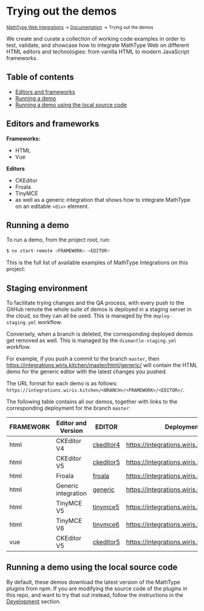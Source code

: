 # Trying out the demos

<small>[MathType Web Integrations](../../README.md) → [Documentation](../README.md) → Trying out the demos</small>

We create and curate a collection of working code examples in order to test, validate, and showcase how to integrate MathType Web on different HTML editors and technologies: from vanilla HTML to modern JavaScript frameworks.

## Table of contents

- [Editors and frameworks](#editors-and-frameworks)
- [Running a demo](#running-a-demo)
- [Running a demo using the local source code](#running-a-demo-using-the-local-source-code)

## Editors and frameworks

**Frameworks:**

- HTML
- Vue

**Editors**

- CKEditor
- Froala
- TinyMCE
- as well as a generic integration that shows how to integrate MathType on an editable `<div>` element.

## Running a demo

To run a demo, from the project root, run:

```js
$ nx start-remote <FRAMEWORK>-<EDITOR>
```

This is the full list of available examples of MathType Integrations on this project:

## Staging environment

To facilitate trying changes and the QA process, with every push to the GitHub remote the whole suite of demos is deployed in a staging server in the cloud, so they can all be used.
This is managed by the `deploy-staging.yml` workflow.

Conversely, when a branch is deleted, the corresponding deployed demos get removed as well.
This is managed by the `dismantle-staging.yml` workflow.

For example, if you push a commit to the branch `master`, then https://integrations.wiris.kitchen/master/html/generic/ will contain the HTML demo for the generic editor with the latest changes you pushed.

The URL format for each demo is as follows: `https://integrations.wiris.kitchen/<BRANCH>/<FRAMEWORK>/<EDITOR>/`.

The following table contains all our demos, together with links to the corresponding deployment for the branch `master`:

| FRAMEWORK | Editor and Version  | EDITOR                                           | Deployment URL for `stable`                               |
| --------- | ------------------- | ------------------------------------------------ | --------------------------------------------------------- |
| html      | CKEditor V4         | [ckeditor4](../../demos/html/ckeditor4)          | https://integrations.wiris.kitchen/stable/html/ckeditor4/ |
| html      | CKEditor V5         | [ckeditor5](../../demos/html/ckeditor5)          | https://integrations.wiris.kitchen/stable/html/ckeditor5/ |
| html      | Froala              | [froala](../../demos/html/froala)                | https://integrations.wiris.kitchen/stable/html/froala/    |
| html      | Generic integration | [generic](../../demos/html/generic)              | https://integrations.wiris.kitchen/stable/html/generic/   |
| html      | TinyMCE V5          | [tinymce5](../../demos/html/tinymce5)            | https://integrations.wiris.kitchen/stable/html/tinymce5/  |
| html      | TinyMCE V6          | [tinymce6](../../demos/html/tinymce6)            | https://integrations.wiris.kitchen/stable/html/tinymce6/  |
| vue       | CKEditor V5         | [ckeditor5](../../demos/vue/ckeditor5/README.md) | https://integrations.wiris.kitchen/stable/vue/ckeditor5/  |

## Running a demo using the local source code

By default, these demos download the latest version of the MathType plugins from npm.
If you are modifying the source code of the plugins in this repo, and want to try that out instead, follow the instructions in the [Development](../development/demos/README.md) section.
